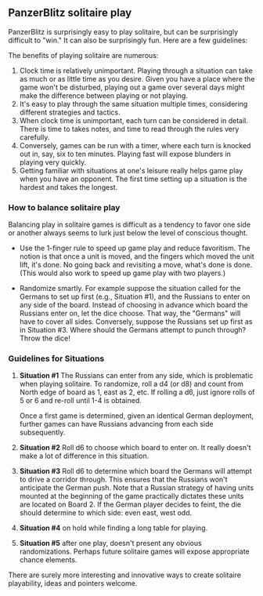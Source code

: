 ## PanzerBlitz solitaire play

PanzerBlitz is surprisingly easy to play solitaire, but can be surprisingly difficult
to "win." It can also be surprisingly fun. Here are a few guidelines:


The benefits of playing solitaire are numerous:

1. Clock time is relatively unimportant. Playing through a situation can
   take as much or as little time as you desire. Given you have a place
   where the game won't be disturbed, playing out a game over several
   days might make the difference between playing or not playing.
2. It's easy to play through the same situation multiple times,
   considering different strategies and tactics.
3. When clock time is unimportant, each turn can be considered in
   detail. There is time to takes notes, and time to read through the
   rules very carefully.
4. Conversely, games can be run with a timer, where each turn is knocked
   out in, say, six to ten minutes. Playing fast will expose blunders in
   playing very quickly.
5. Getting familiar with situations at one's leisure really helps game
   play when you have an opponent. The first time setting up a situation
   is the hardest and takes the longest.



### How to balance solitaire play

Balancing play in solitaire games is difficult as a tendency to favor
one side or another always seems to lurk just below the level of
conscious thought.

* Use the 1-finger rule to speed up game play and reduce favoritism.
  The notion is that once a unit is moved, and the fingers which moved
  the unit lift, it's done. No going back and revisiting a move, what's
  done is done. (This would also work to speed up game play with two
  players.)

* Randomize smartly. For example suppose the situation called for the Germans
  to set up first (e.g., Situation #1), and the Russians to enter on any side of
  the board. Instead of choosing in advance which board the Russians enter on,
  let the dice choose. That way, the "Germans" will have to cover all sides.
  Conversely, suppose the Russians set up first as in Situation #3. Where should the
  Germans attempt to punch through? Throw the dice!


### Guidelines for Situations

1. **Situation #1** The Russians can enter from any side, which is
   problematic when playing solitaire. To randomize, roll a d4
   (or d8) and count from North edge of board as 1, east as 2, etc.
   If rolling a d6, just ignore rolls of 5 or 6 and re-roll until
   1-4 is obtained.

   Once a first game is determined, given an identical German
   deployment, further games can have Russians advancing from each
   side subsequently.
  
1. **Situation #2** Roll d6 to choose which board to enter on. It really
   doesn't make a lot of difference in this situation.

1. **Situation #3** Roll d6 to determine which board the Germans will
   attempt to drive a corridor through. This
   ensures that the Russians won't anticipate the German push. Note that
   a Russian strategy of having units mounted at the beginning of the
   game practically dictates these units are located on Board 2. If the
   German player decides to feint, the die should determine to which
   side: even east, west odd.
1. **Situation #4** on hold while finding a long table for playing.
1. **Situation #5** after one play, doesn't present any obvious
   randomizations. Perhaps future solitaire games will expose
   appropriate chance elements.

There are surely more interesting and innovative ways to create
solitaire playability, ideas and pointers welcome.

